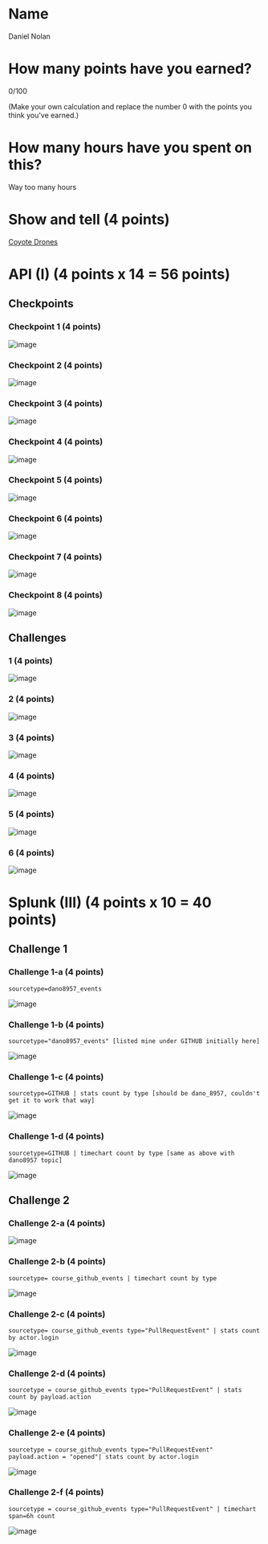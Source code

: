 # Name

Daniel Nolan

# How many points have you earned?

0/100

(Make your own calculation and replace the number 0 with the points you think you've earned.)

# How many hours have you spent on this?

Way too many hours

# Show and tell (4 points)

[Coyote Drones](http://bigstory.ap.org/article/scientists-drop-research-drones-hurricanes)

# API (I) (4 points x 14 = 56 points)

## Checkpoints

### Checkpoint 1 (4 points)

![image](http://imgur.com/5gM90Zl.png)

### Checkpoint 2 (4 points)

![image](http://imgur.com/qWmJfrb.png)

### Checkpoint 3 (4 points)

![image](image.png?raw=true)

### Checkpoint 4 (4 points)

![image](image.png?raw=true)

### Checkpoint 5 (4 points)

![image](image.png?raw=true)

### Checkpoint 6 (4 points)

![image](image.png?raw=true)

### Checkpoint 7 (4 points)

![image](image.png?raw=true)

### Checkpoint 8 (4 points)

![image](image.png?raw=true)

## Challenges

### 1 (4 points)

![image](image.png?raw=true)

### 2 (4 points)

![image](image.png?raw=true)

### 3 (4 points)

![image](image.png?raw=true)

### 4 (4 points)

![image](image.png?raw=true)

### 5 (4 points)

![image](image.png?raw=true)

### 6 (4 points)

![image](image.png?raw=true)



# Splunk (III) (4 points x 10 = 40 points)

## Challenge 1

### Challenge 1-a (4 points)
```
sourcetype=dano8957_events
```
![image](http://imgur.com/uB7FqiV.png)

### Challenge 1-b (4 points)
```
sourcetype="dano8957_events" [listed mine under GITHUB initially here]
```
![image](http://imgur.com/toTVZv0.png)

### Challenge 1-c (4 points)
```
sourcetype=GITHUB | stats count by type [should be dano_8957, couldn't get it to work that way]
```
![image](http://imgur.com/ZBpvRYM.png)

### Challenge 1-d (4 points)
```
sourcetype=GITHUB | timechart count by type [same as above with dano8957 topic]
```
![image](http://imgur.com/ImMBUpx.png)

## Challenge 2

### Challenge 2-a (4 points)
![image](http://imgur.com/XVfIkE2.png)

### Challenge 2-b (4 points)
```
sourcetype= course_github_events | timechart count by type
```
![image](http://imgur.com/jRK0r52.png)

### Challenge 2-c (4 points)
```
sourcetype= course_github_events type="PullRequestEvent" | stats count by actor.login
```
![image](http://imgur.com/jRK0r52.png)

### Challenge 2-d (4 points)
```
sourcetype = course_github_events type="PullRequestEvent" | stats count by payload.action
```
![image](http://imgur.com/yKkIjvK.png)

### Challenge 2-e (4 points)
```
sourcetype = course_github_events type="PullRequestEvent" payload.action = "opened"| stats count by actor.login
```
![image](http://imgur.com/U8mk8is.png)

### Challenge 2-f (4 points)
```
sourcetype = course_github_events type="PullRequestEvent" | timechart span=6h count
```
![image](http://imgur.com/lpGodcb.png)
